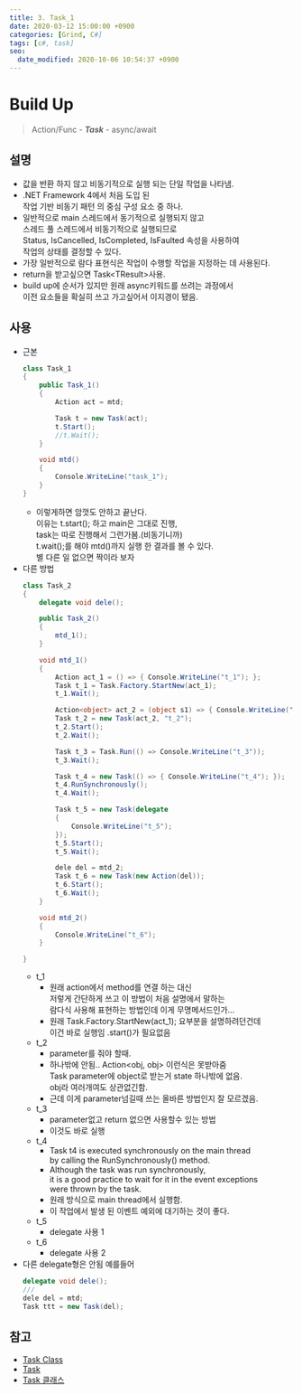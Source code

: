 ```yaml
---
title: 3. Task_1
date: 2020-03-12 15:00:00 +0900
categories: [Grind, C#]
tags: [c#, task]
seo:
  date_modified: 2020-10-06 10:54:37 +0900
---
```


# Build Up 
> Action/Func - ***Task*** - async/await

## 설명
- 값을 반환 하지 않고 비동기적으로 실행 되는 단일 작업을 나타냄.
- .NET Framework 4에서 처음 도입 된  
작업 기반 비동기 패턴 의 중심 구성 요소 중 하나.
- 일반적으로 main 스레드에서 동기적으로 실행되지 않고  
스레드 풀 스레드에서 비동기적으로 실행되므로  
Status, IsCancelled, IsCompleted, IsFaulted 속성을 사용하여  
작업의 상태를 결정할 수 있다.  
- 가장 일반적으로 람다 표현식은 작업이 수행할 작업을 지정하는 데 사용된다.
- return을 받고싶으면 Task\<TResult\>사용.
- build up에 순서가 있지만 원래 async키워드를 쓰려는 과정에서  
이전 요소들을 확실히 쓰고 가고싶어서 이지경이 됐음.

## 사용
- 근본
  ```c#
  class Task_1
  {
      public Task_1()
      {
          Action act = mtd;

          Task t = new Task(act);
          t.Start();
          //t.Wait();
      }

      void mtd()
      {
          Console.WriteLine("task_1");
      }
  }
  ```
  - 이렇게하면 암껏도 안하고 끝난다.  
  이유는 t.start(); 하고 main은 그대로 진행,  
  task는 따로 진행해서 그런가봄.(비동기니까)  
  t.wait();를 해야 mtd()까지 실행 한 결과를 볼 수 있다.  
  별 다른 일 없으면 짝이라 보자
- 다른 방법
  ```c#
  class Task_2
  {
      delegate void dele();

      public Task_2()
      {
          mtd_1();
      }

      void mtd_1()
      {
          Action act_1 = () => { Console.WriteLine("t_1"); };
          Task t_1 = Task.Factory.StartNew(act_1);
          t_1.Wait();

          Action<object> act_2 = (object s1) => { Console.WriteLine("{0}", s1); };
          Task t_2 = new Task(act_2, "t_2");
          t_2.Start();
          t_2.Wait();

          Task t_3 = Task.Run(() => Console.WriteLine("t_3"));
          t_3.Wait();

          Task t_4 = new Task(() => { Console.WriteLine("t_4"); });
          t_4.RunSynchronously();
          t_4.Wait();

          Task t_5 = new Task(delegate
          {
              Console.WriteLine("t_5");
          });
          t_5.Start();
          t_5.Wait();

          dele del = mtd_2;
          Task t_6 = new Task(new Action(del));
          t_6.Start();
          t_6.Wait(); 
      }

      void mtd_2()
      {
          Console.WriteLine("t_6");
      }

  }
  ```
  - t_1
    - 원래 action에서 method를 연결 하는 대신  
    저렇게 간단하게 쓰고 이 방법이 처음 설명에서 말하는  
    람다식 사용해 표현하는 방법인데 이게 무명메서드인가...
    - 원래 Task.Factory.StartNew(act_1); 요부분을 설명하려던건데  
    이건 바로 실행임 .start()가 필요없음
  - t_2
    - parameter를 줘야 할때. 
    - 하나밖에 안됨.. Action<obj, obj> 이런식은 못받아줌  
    Task parameter에 object로 받는거 state 하나밖에 없음.  
    obj라 여러개여도 상관없긴함.
    - 근데 이게 parameter넘길때 쓰는 올바른 방법인지 잘 모르겠음.
  - t_3
    - parameter없고 return 없으면 사용할수 있는 방법
    - 이것도 바로 실행
  - t_4
    - Task t4 is executed synchronously on the main thread  
    by calling the RunSynchronously() method.
    - Although the task was run synchronously,  
    it is a good practice to wait for it in the event exceptions  
    were thrown by the task.
    - 원래 방식으로 main thread에서 실행함.
    - 이 작업에서 발생 된 이벤트 예외에 대기하는 것이 좋다.
  - t_5
    - delegate 사용 1
  - t_6
    - delegate 사용 2
- 다른 delegate형은 안됨 예를들어
  ```c#
  delegate void dele();
  ///    
  dele del = mtd;
  Task ttt = new Task(del);
  ```

## 참고
- [Task Class](https://docs.microsoft.com/en-us/dotnet/api/system.threading.tasks.task?view=netframework-4.8)  
- [Task](https://referencesource.microsoft.com/#mscorlib/system/threading/Tasks/Task.cs,045a746eb48cbaa9)  
- [Task 클래스](http://www.csharpstudy.com/Threads/task.aspx)
